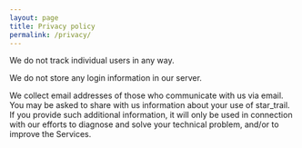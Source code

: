 ```yaml
---
layout: page
title: Privacy policy
permalink: /privacy/
---
```


We do not track individual users in any way.

We do not store any login information in our server.

We collect email addresses of those who communicate with us via email. You may be asked to share with us information about your use of star_trail. If you provide such additional information, it will only be used in connection with our efforts to diagnose and solve your technical problem, and/or to improve the Services.
